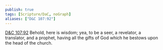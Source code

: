 ```yaml
---
publish: true
tags: [Scripture/DaC, noGraph]
aliases: ["D&C 107:92"]
---
```

[D&C 107:92](https://churchofjesuschrist.org/study/scriptures/dc-testament/dc/107?lang=eng&id=p92#p92) Behold, here is wisdom; yea, to be a seer, a revelator, a translator, and a prophet, having all the gifts of God which he bestows upon the head of the church.
